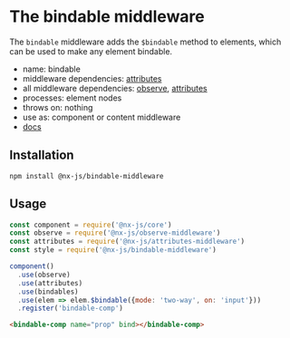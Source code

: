 # The bindable middleware

The `bindable` middleware adds the `$bindable` method to elements, which can be used to make any element bindable.

- name: bindable
- middleware dependencies: [attributes](https://github.com/nx-js/attributes-middleware)
- all middleware dependencies: [observe](https://github.com/nx-js/observe-middleware), [attributes](https://github.com/nx-js/attributes-middleware)
- processes: element nodes
- throws on: nothing
- use as: component or content middleware
- [docs](http://nx-framework.com/docs/middlewares/bind)

## Installation

`npm install @nx-js/bindable-middleware`

## Usage

```js
const component = require('@nx-js/core')
const observe = require('@nx-js/observe-middleware')
const attributes = require('@nx-js/attributes-middleware')
const style = require('@nx-js/bindable-middleware')

component()
  .use(observe)
  .use(attributes)
  .use(bindables)
  .use(elem => elem.$bindable({mode: 'two-way', on: 'input'}))
  .register('bindable-comp')
```

```html
<bindable-comp name="prop" bind></bindable-comp>
```
